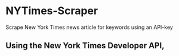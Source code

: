 # NYTimes-Scraper
Scrape New York Times news article for keywords using an API-key
## Using the New York Times Developer API,
